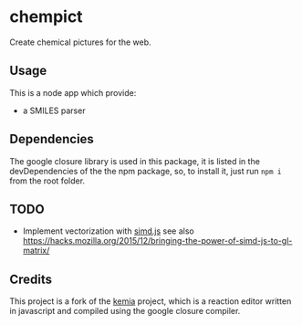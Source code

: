 # chempict
Create chemical pictures for the web.

## Usage

This is a node app which provide:

- a SMILES parser

## Dependencies

The google closure library is used in this package, it is listed in the devDependencies of the the npm package, so, to install it, just run `npm i` from the root folder.

## TODO

- Implement vectorization with [simd.js](https://hacks.mozilla.org/2014/10/introducing-simd-js/) see also <https://hacks.mozilla.org/2015/12/bringing-the-power-of-simd-js-to-gl-matrix/>

## Credits

This project is a fork of the [kemia](http://kemia.github.io/) project, which is a reaction editor written in javascript and compiled using the google closure compiler.
